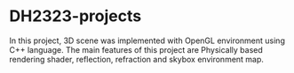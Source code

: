 # DH2323-projects
In this project, 3D scene was implemented with OpenGL environment using C++ language. 
The main features of this project are Physically based rendering shader,
reflection, refraction and skybox environment map.
